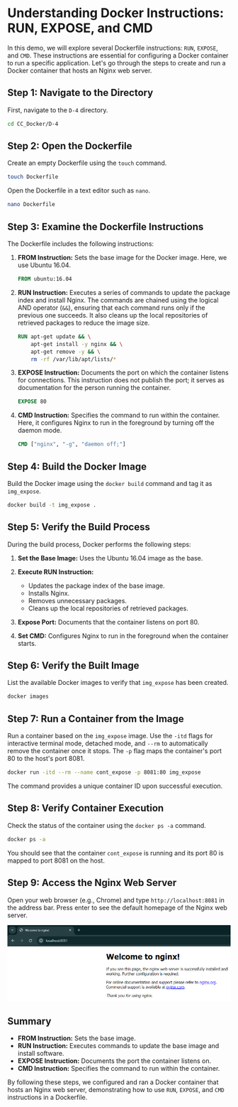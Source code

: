# Understanding Docker Instructions: RUN, EXPOSE, and CMD

In this demo, we will explore several Dockerfile instructions: `RUN`, `EXPOSE`, and `CMD`. These instructions are essential for configuring a Docker container to run a specific application. Let's go through the steps to create and run a Docker container that hosts an Nginx web server.

## Step 1: Navigate to the Directory

First, navigate to the `D-4` directory.

```sh
cd CC_Docker/D-4
```

## Step 2: Open the Dockerfile

Create an empty Dockerfile using the `touch` command.

```sh
touch Dockerfile
```

Open the Dockerfile in a text editor such as `nano`.

```sh
nano Dockerfile
```

## Step 3: Examine the Dockerfile Instructions

The Dockerfile includes the following instructions:

1. **FROM Instruction:**
   Sets the base image for the Docker image. Here, we use Ubuntu 16.04.

    ```Dockerfile
    FROM ubuntu:16.04
    ```

2. **RUN Instruction:**
   Executes a series of commands to update the package index and install Nginx. The commands are chained using the logical AND operator (`&&`), ensuring that each command runs only if the previous one succeeds. It also cleans up the local repositories of retrieved packages to reduce the image size.

    ```Dockerfile
    RUN apt-get update && \
        apt-get install -y nginx && \
        apt-get remove -y && \
        rm -rf /var/lib/apt/lists/*
    ```

3. **EXPOSE Instruction:**
   Documents the port on which the container listens for connections. This instruction does not publish the port; it serves as documentation for the person running the container.

    ```Dockerfile
    EXPOSE 80
    ```

4. **CMD Instruction:**
   Specifies the command to run within the container. Here, it configures Nginx to run in the foreground by turning off the daemon mode.

    ```Dockerfile
    CMD ["nginx", "-g", "daemon off;"]
    ```

## Step 4: Build the Docker Image

Build the Docker image using the `docker build` command and tag it as `img_expose`.

```sh
docker build -t img_expose .
```

## Step 5: Verify the Build Process

During the build process, Docker performs the following steps:

1. **Set the Base Image:**
   Uses the Ubuntu 16.04 image as the base.

2. **Execute RUN Instruction:**
   - Updates the package index of the base image.
   - Installs Nginx.
   - Removes unnecessary packages.
   - Cleans up the local repositories of retrieved packages.

3. **Expose Port:**
   Documents that the container listens on port 80.

4. **Set CMD:**
   Configures Nginx to run in the foreground when the container starts.

## Step 6: Verify the Built Image

List the available Docker images to verify that `img_expose` has been created.

```sh
docker images
```

## Step 7: Run a Container from the Image

Run a container based on the `img_expose` image. Use the `-itd` flags for interactive terminal mode, detached mode, and `--rm` to automatically remove the container once it stops. The `-p` flag maps the container's port 80 to the host's port 8081.

```sh
docker run -itd --rm --name cont_expose -p 8081:80 img_expose
```

The command provides a unique container ID upon successful execution.

## Step 8: Verify Container Execution

Check the status of the container using the `docker ps -a` command.

```sh
docker ps -a
```

You should see that the container `cont_expose` is running and its port 80 is mapped to port 8081 on the host.

## Step 9: Access the Nginx Web Server

Open your web browser (e.g., Chrome) and type `http://localhost:8081` in the address bar. Press enter to see the default homepage of the Nginx web server.

![alt text](nginx-localhost.PNG)

## Summary

- **FROM Instruction:** Sets the base image.
- **RUN Instruction:** Executes commands to update the base image and install software.
- **EXPOSE Instruction:** Documents the port the container listens on.
- **CMD Instruction:** Specifies the command to run within the container.

By following these steps, we configured and ran a Docker container that hosts an Nginx web server, demonstrating how to use `RUN`, `EXPOSE`, and `CMD` instructions in a Dockerfile.